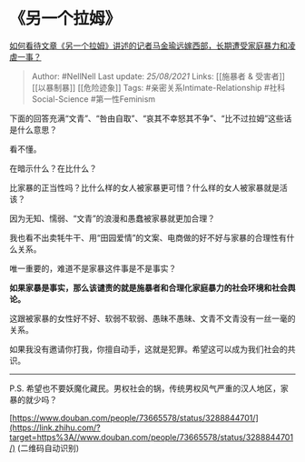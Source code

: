 # 《另一个拉姆》
[如何看待文章《另一个拉姆》讲述的记者马金瑜远嫁西部，长期遭受家庭暴力和凌虐一事？](https://www.zhihu.com/question/443154151/answer/1719266063)

> Author: #NellNell 
Last update: *25/08/2021* 
Links: [[施暴者 & 受害者]] [[以暴制暴]] [[危险迹象]]
Tags: #亲密关系Intimate-Relationship #社科Social-Science #第一性Feminism 

下面的回答充满“文青”、“咎由自取”、“哀其不幸怒其不争”、“比不过拉姆”这些话是什么意思？

看不懂。

在暗示什么？在比什么？

比家暴的正当性吗？比什么样的女人被家暴更可惜？什么样的女人被家暴就是活该？

因为无知、懦弱、“文青”的浪漫和愚蠢被家暴就更加合理？

我也看不出卖牦牛干、用“田园爱情”的文案、电商做的好不好与家暴的合理性有什么关系。

唯一重要的，难道不是家暴这件事是不是事实？

**如果家暴是事实，那么该谴责的就是施暴者和合理化家庭暴力的社会环境和社会舆论。**

这跟被家暴的女性好不好、软弱不软弱、愚昧不愚昧、文青不文青没有一丝一毫的关系。

如果我没有邀请你打我，你擅自动手，这就是犯罪。希望这可以成为我们社会的共识。

---

P.S. 希望也不要妖魔化藏民。男权社会的锅，传统男权风气严重的汉人地区，家暴的就少吗？

[https://www.douban.com/people/73665578/status/3288844701/](https://link.zhihu.com/?target=https%3A//www.douban.com/people/73665578/status/3288844701/) (二维码自动识别)

  
  


